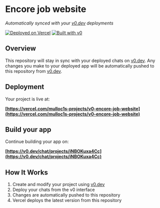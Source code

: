 # Encore job website

*Automatically synced with your [v0.dev](https://v0.dev) deployments*

[![Deployed on Vercel](https://img.shields.io/badge/Deployed%20on-Vercel-black?style=for-the-badge&logo=vercel)](https://vercel.com/mulloc1s-projects/v0-encore-job-website)
[![Built with v0](https://img.shields.io/badge/Built%20with-v0.dev-black?style=for-the-badge)](https://v0.dev/chat/projects/iNBOKuxa4Cc)

## Overview

This repository will stay in sync with your deployed chats on [v0.dev](https://v0.dev).
Any changes you make to your deployed app will be automatically pushed to this repository from [v0.dev](https://v0.dev).

## Deployment

Your project is live at:

**[https://vercel.com/mulloc1s-projects/v0-encore-job-website](https://vercel.com/mulloc1s-projects/v0-encore-job-website)**

## Build your app

Continue building your app on:

**[https://v0.dev/chat/projects/iNBOKuxa4Cc](https://v0.dev/chat/projects/iNBOKuxa4Cc)**

## How It Works

1. Create and modify your project using [v0.dev](https://v0.dev)
2. Deploy your chats from the v0 interface
3. Changes are automatically pushed to this repository
4. Vercel deploys the latest version from this repository